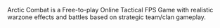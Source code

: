 Arctic Combat is a Free-to-play Online Tactical FPS Game with realistic warzone effects and battles based on strategic team/clan gameplay.
